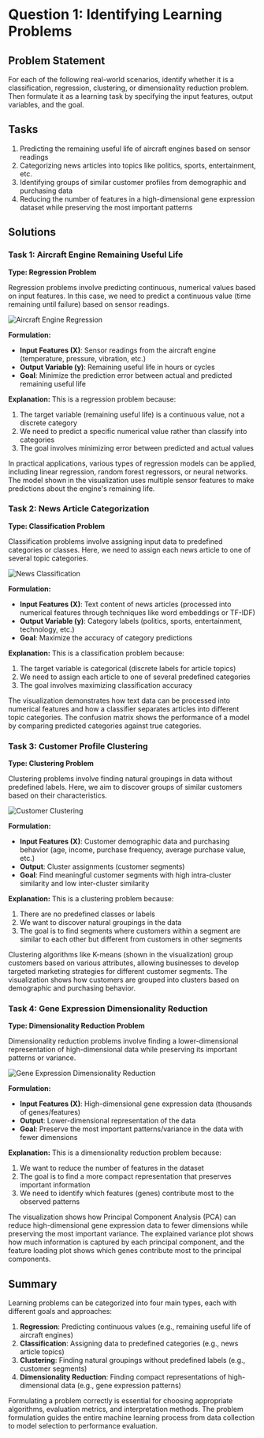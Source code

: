 # Question 1: Identifying Learning Problems

## Problem Statement
For each of the following real-world scenarios, identify whether it is a classification, regression, clustering, or dimensionality reduction problem. Then formulate it as a learning task by specifying the input features, output variables, and the goal.

## Tasks
1. Predicting the remaining useful life of aircraft engines based on sensor readings
2. Categorizing news articles into topics like politics, sports, entertainment, etc.
3. Identifying groups of similar customer profiles from demographic and purchasing data
4. Reducing the number of features in a high-dimensional gene expression dataset while preserving the most important patterns

## Solutions

### Task 1: Aircraft Engine Remaining Useful Life

**Type: Regression Problem**

Regression problems involve predicting continuous, numerical values based on input features. In this case, we need to predict a continuous value (time remaining until failure) based on sensor readings.

![Aircraft Engine Regression](../Images/L1_2_Quiz_1/aircraft_engine_regression.png)

**Formulation:**
- **Input Features (X)**: Sensor readings from the aircraft engine (temperature, pressure, vibration, etc.)
- **Output Variable (y)**: Remaining useful life in hours or cycles
- **Goal**: Minimize the prediction error between actual and predicted remaining useful life

**Explanation:**
This is a regression problem because:
1. The target variable (remaining useful life) is a continuous value, not a discrete category
2. We need to predict a specific numerical value rather than classify into categories
3. The goal involves minimizing error between predicted and actual values

In practical applications, various types of regression models can be applied, including linear regression, random forest regressors, or neural networks. The model shown in the visualization uses multiple sensor features to make predictions about the engine's remaining life.

### Task 2: News Article Categorization

**Type: Classification Problem**

Classification problems involve assigning input data to predefined categories or classes. Here, we need to assign each news article to one of several topic categories.

![News Classification](../Images/L1_2_Quiz_1/news_classification.png)

**Formulation:**
- **Input Features (X)**: Text content of news articles (processed into numerical features through techniques like word embeddings or TF-IDF)
- **Output Variable (y)**: Category labels (politics, sports, entertainment, technology, etc.)
- **Goal**: Maximize the accuracy of category predictions

**Explanation:**
This is a classification problem because:
1. The target variable is categorical (discrete labels for article topics)
2. We need to assign each article to one of several predefined categories
3. The goal involves maximizing classification accuracy

The visualization demonstrates how text data can be processed into numerical features and how a classifier separates articles into different topic categories. The confusion matrix shows the performance of a model by comparing predicted categories against true categories.

### Task 3: Customer Profile Clustering

**Type: Clustering Problem**

Clustering problems involve finding natural groupings in data without predefined labels. Here, we aim to discover groups of similar customers based on their characteristics.

![Customer Clustering](../Images/L1_2_Quiz_1/customer_clustering.png)

**Formulation:**
- **Input Features (X)**: Customer demographic data and purchasing behavior (age, income, purchase frequency, average purchase value, etc.)
- **Output**: Cluster assignments (customer segments)
- **Goal**: Find meaningful customer segments with high intra-cluster similarity and low inter-cluster similarity

**Explanation:**
This is a clustering problem because:
1. There are no predefined classes or labels
2. We want to discover natural groupings in the data
3. The goal is to find segments where customers within a segment are similar to each other but different from customers in other segments

Clustering algorithms like K-means (shown in the visualization) group customers based on various attributes, allowing businesses to develop targeted marketing strategies for different customer segments. The visualization shows how customers are grouped into clusters based on demographic and purchasing behavior.

### Task 4: Gene Expression Dimensionality Reduction

**Type: Dimensionality Reduction Problem**

Dimensionality reduction problems involve finding a lower-dimensional representation of high-dimensional data while preserving its important patterns or variance.

![Gene Expression Dimensionality Reduction](../Images/L1_2_Quiz_1/gene_expression_dimensionality_reduction.png)

**Formulation:**
- **Input Features (X)**: High-dimensional gene expression data (thousands of genes/features)
- **Output**: Lower-dimensional representation of the data
- **Goal**: Preserve the most important patterns/variance in the data with fewer dimensions

**Explanation:**
This is a dimensionality reduction problem because:
1. We want to reduce the number of features in the dataset
2. The goal is to find a more compact representation that preserves important information
3. We need to identify which features (genes) contribute most to the observed patterns

The visualization shows how Principal Component Analysis (PCA) can reduce high-dimensional gene expression data to fewer dimensions while preserving the most important variance. The explained variance plot shows how much information is captured by each principal component, and the feature loading plot shows which genes contribute most to the principal components.

## Summary

Learning problems can be categorized into four main types, each with different goals and approaches:

1. **Regression**: Predicting continuous values (e.g., remaining useful life of aircraft engines)
2. **Classification**: Assigning data to predefined categories (e.g., news article topics)
3. **Clustering**: Finding natural groupings without predefined labels (e.g., customer segments)
4. **Dimensionality Reduction**: Finding compact representations of high-dimensional data (e.g., gene expression patterns)

Formulating a problem correctly is essential for choosing appropriate algorithms, evaluation metrics, and interpretation methods. The problem formulation guides the entire machine learning process from data collection to model selection to performance evaluation. 